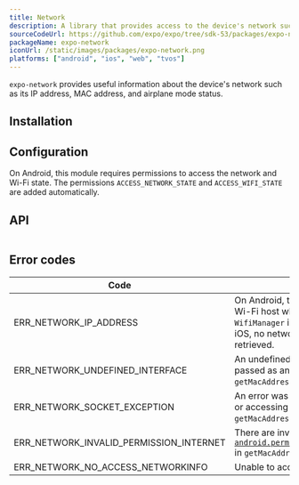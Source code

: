 ```yaml
---
title: Network
description: A library that provides access to the device's network such as its IP address, MAC address, and airplane mode status.
sourceCodeUrl: https://github.com/expo/expo/tree/sdk-53/packages/expo-network
packageName: expo-network
iconUrl: /static/images/packages/expo-network.png
platforms: ["android", "ios", "web", "tvos"]
---
```


`expo-network` provides useful information about the device's network such as its IP address, MAC address, and airplane mode status.

## Installation

## Configuration

On Android, this module requires permissions to access the network and Wi-Fi state. The permissions `ACCESS_NETWORK_STATE` and `ACCESS_WIFI_STATE` are added automatically.

## API

```js

```

## Error codes

| Code                                    | Description                                                                                                                                                                                |
| --------------------------------------- | ------------------------------------------------------------------------------------------------------------------------------------------------------------------------------------------ |
| ERR_NETWORK_IP_ADDRESS                  | On Android, there may be an unknown Wi-Fi host when trying to access `WifiManager` in `getIpAddressAsync`. On iOS, no network interfaces could be retrieved.                               |
| ERR_NETWORK_UNDEFINED_INTERFACE         | An undefined `interfaceName` was passed as an argument in `getMacAddressAsync`.                                                                                                            |
| ERR_NETWORK_SOCKET_EXCEPTION            | An error was encountered in creating or accessing the socket in `getMacAddressAsync`.                                                                                                      |
| ERR_NETWORK_INVALID_PERMISSION_INTERNET | There are invalid permissions for [`android.permission.ACCESS_WIFI_STATE`](https://developer.android.com/reference/android/Manifest.permission#ACCESS_WIFI_STATE) in `getMacAddressAsync`. |
| ERR_NETWORK_NO_ACCESS_NETWORKINFO       | Unable to access network information                                                                                                                                                       |